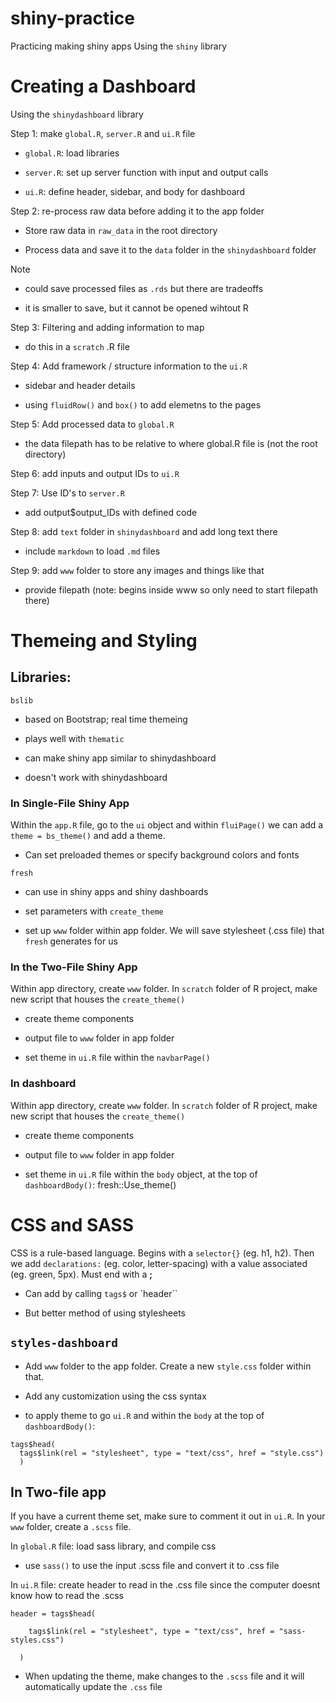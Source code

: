 # shiny-practice
Practicing making shiny apps
Using the `shiny` library

# Creating a Dashboard 

Using the `shinydashboard` library

Step 1: make `global.R`, `server.R` and `ui.R` file

- `global.R`: load libraries

- `server.R`: set up server function with input and output calls

- `ui.R`: define header, sidebar, and body for dashboard

Step 2: re-process raw data before adding it to the app folder

- Store raw data in `raw_data` in the root directory

- Process data and save it to the `data` folder in the `shinydashboard` folder

Note

- could save processed files as `.rds` but there are tradeoffs

- it is smaller to save, but it cannot be opened wihtout R


Step 3: Filtering and adding information to map

- do this in a `scratch` .R file


Step 4: Add framework / structure information to the `ui.R`

- sidebar and header details 

- using `fluidRow()` and `box()` to add elemetns to the pages

Step 5: Add processed data to `global.R`

- the data filepath has to be relative to where global.R file is (not the root directory)


Step 6: add inputs and output IDs to `ui.R`

Step 7: Use ID's to `server.R`

- add output$output_IDs with defined code

Step 8: add `text` folder in `shinydashboard` and add long text there

- include `markdown` to load `.md` files 

Step 9: add `www` folder to store any images and things like that 

- provide filepath (note: begins inside www so only need to start filepath there)

# Themeing and Styling 

## Libraries: 
`bslib`

- based on Bootstrap; real time themeing 

- plays well with `thematic`

- can make shiny app similar to shinydashboard

- doesn't work with shinydashboard 

### In Single-File Shiny App

Within the `app.R` file, go to the `ui` object and within `fluiPage()` we can add a `theme = bs_theme()` and add a theme. 

- Can set preloaded themes or specify background colors and fonts 

`fresh`

- can use in shiny apps and shiny dashboards

- set parameters with `create_theme`

- set up `www` folder within app folder. We will save stylesheet (.css file) that `fresh` generates for us

### In the Two-File Shiny App

Within app directory, create `www` folder. In `scratch` folder of R project, make new script that houses the `create_theme()`

- create theme components

- output file to `www` folder in app folder

- set theme in `ui.R` file within the `navbarPage()`

### In dashboard

Within app directory, create `www` folder. In `scratch` folder of R project, make new script that houses the `create_theme()`

- create theme components

- output file to `www` folder in app folder

- set theme in `ui.R` file within the `body` object, at the top of `dashboardBody()`: fresh::Use_theme()

# CSS and SASS

CSS is a rule-based language. Begins with a `selector{}` (eg. h1, h2). Then we add `declarations:` (eg. color, letter-spacing) with a value associated (eg. green, 5px). Must end with a **;**

- Can add by calling `tags$` or `header``

- But better method of using stylesheets 

## `styles-dashboard`

- Add `www` folder to the app folder. Create a new `style.css` folder within that.

- Add any customization using the css syntax 

- to apply theme to go `ui.R` and within the `body` at the top of `dashboardBody()`:

```
tags$head( 
  tags$link(rel = "stylesheet", type = "text/css", href = "style.css") 
  )
```

## In Two-file app

If you have a current theme set, make sure to comment it out in `ui.R`. In your `www` folder, create a `.scss` file. 

In `global.R` file: load sass library, and compile css

- use `sass()` to use the input .scss file and convert it to .css file 

In `ui.R` file: create header to read in the .css file since the computer doesnt know how to read the .scss

```
header = tags$head(
    
    tags$link(rel = "stylesheet", type = "text/css", href = "sass-styles.css")
    
  )

```

- When updating the theme, make changes to the `.scss` file and it will automatically update the `.css` file
